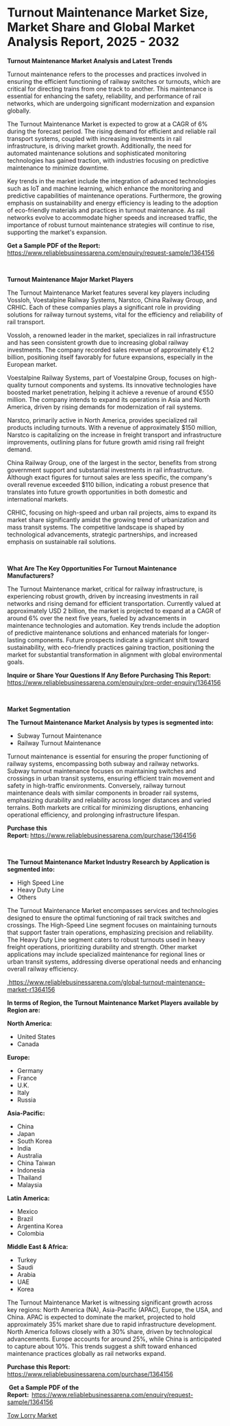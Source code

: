 <p><h1>Turnout Maintenance Market Size, Market Share and Global Market Analysis Report, 2025 - 2032</h1></p><p><strong>Turnout Maintenance Market Analysis and Latest Trends</strong></p>
<p><p>Turnout maintenance refers to the processes and practices involved in ensuring the efficient functioning of railway switches or turnouts, which are critical for directing trains from one track to another. This maintenance is essential for enhancing the safety, reliability, and performance of rail networks, which are undergoing significant modernization and expansion globally.</p><p>The Turnout Maintenance Market is expected to grow at a CAGR of 6% during the forecast period. The rising demand for efficient and reliable rail transport systems, coupled with increasing investments in rail infrastructure, is driving market growth. Additionally, the need for automated maintenance solutions and sophisticated monitoring technologies has gained traction, with industries focusing on predictive maintenance to minimize downtime.</p><p>Key trends in the market include the integration of advanced technologies such as IoT and machine learning, which enhance the monitoring and predictive capabilities of maintenance operations. Furthermore, the growing emphasis on sustainability and energy efficiency is leading to the adoption of eco-friendly materials and practices in turnout maintenance. As rail networks evolve to accommodate higher speeds and increased traffic, the importance of robust turnout maintenance strategies will continue to rise, supporting the market's expansion.</p></p>
<p><strong>Get a Sample PDF of the Report:&nbsp;</strong> <a href="https://www.reliablebusinessarena.com/enquiry/request-sample/1364156?utm_campaign=2868&utm_medium=2&utm_source=Github&utm_content=ia&utm_term=30032025&utm_id=turnout-maintenance">https://www.reliablebusinessarena.com/enquiry/request-sample/1364156</a></p>
<p>&nbsp;</p>
<p><strong>Turnout Maintenance Major Market Players</strong></p>
<p><p>The Turnout Maintenance Market features several key players including Vossloh, Voestalpine Railway Systems, Narstco, China Railway Group, and CRHIC. Each of these companies plays a significant role in providing solutions for railway turnout systems, vital for the efficiency and reliability of rail transport.</p><p>Vossloh, a renowned leader in the market, specializes in rail infrastructure and has seen consistent growth due to increasing global railway investments. The company recorded sales revenue of approximately €1.2 billion, positioning itself favorably for future expansions, especially in the European market.</p><p>Voestalpine Railway Systems, part of Voestalpine Group, focuses on high-quality turnout components and systems. Its innovative technologies have boosted market penetration, helping it achieve a revenue of around €550 million. The company intends to expand its operations in Asia and North America, driven by rising demands for modernization of rail systems.</p><p>Narstco, primarily active in North America, provides specialized rail products including turnouts. With a revenue of approximately $150 million, Narstco is capitalizing on the increase in freight transport and infrastructure improvements, outlining plans for future growth amid rising rail freight demand.</p><p>China Railway Group, one of the largest in the sector, benefits from strong government support and substantial investments in rail infrastructure. Although exact figures for turnout sales are less specific, the company's overall revenue exceeded $110 billion, indicating a robust presence that translates into future growth opportunities in both domestic and international markets.</p><p>CRHIC, focusing on high-speed and urban rail projects, aims to expand its market share significantly amidst the growing trend of urbanization and mass transit systems. The competitive landscape is shaped by technological advancements, strategic partnerships, and increased emphasis on sustainable rail solutions.</p></p>
<p>&nbsp;</p>
<p><strong>What Are The Key Opportunities For Turnout Maintenance Manufacturers?</strong></p>
<p><p>The Turnout Maintenance market, critical for railway infrastructure, is experiencing robust growth, driven by increasing investments in rail networks and rising demand for efficient transportation. Currently valued at approximately USD 2 billion, the market is projected to expand at a CAGR of around 6% over the next five years, fueled by advancements in maintenance technologies and automation. Key trends include the adoption of predictive maintenance solutions and enhanced materials for longer-lasting components. Future prospects indicate a significant shift toward sustainability, with eco-friendly practices gaining traction, positioning the market for substantial transformation in alignment with global environmental goals.</p></p>
<p><strong>Inquire or Share Your Questions If Any Before Purchasing This Report:</strong> <a href="https://www.reliablebusinessarena.com/enquiry/pre-order-enquiry/1364156?utm_campaign=2868&utm_medium=2&utm_source=Github&utm_content=ia&utm_term=30032025&utm_id=turnout-maintenance">https://www.reliablebusinessarena.com/enquiry/pre-order-enquiry/1364156</a></p>
<p>&nbsp;</p>
<p><strong>Market Segmentation</strong></p>
<p><strong>The Turnout Maintenance Market Analysis by types is segmented into:</strong></p>
<p><ul><li>Subway Turnout Maintenance</li><li>Railway Turnout Maintenance</li></ul></p>
<p><p>Turnout maintenance is essential for ensuring the proper functioning of railway systems, encompassing both subway and railway networks. Subway turnout maintenance focuses on maintaining switches and crossings in urban transit systems, ensuring efficient train movement and safety in high-traffic environments. Conversely, railway turnout maintenance deals with similar components in broader rail systems, emphasizing durability and reliability across longer distances and varied terrains. Both markets are critical for minimizing disruptions, enhancing operational efficiency, and prolonging infrastructure lifespan.</p></p>
<p><strong>Purchase this Report:&nbsp;</strong><a href="https://www.reliablebusinessarena.com/purchase/1364156?utm_campaign=2868&utm_medium=2&utm_source=Github&utm_content=ia&utm_term=30032025&utm_id=turnout-maintenance">https://www.reliablebusinessarena.com/purchase/1364156</a></p>
<p>&nbsp;</p>
<p><strong>The Turnout Maintenance Market Industry Research by Application is segmented into:</strong></p>
<p><ul><li>High Speed Line</li><li>Heavy Duty Line</li><li>Others</li></ul></p>
<p><p>The Turnout Maintenance Market encompasses services and technologies designed to ensure the optimal functioning of rail track switches and crossings. The High-Speed Line segment focuses on maintaining turnouts that support faster train operations, emphasizing precision and reliability. The Heavy Duty Line segment caters to robust turnouts used in heavy freight operations, prioritizing durability and strength. Other market applications may include specialized maintenance for regional lines or urban transit systems, addressing diverse operational needs and enhancing overall railway efficiency.</p></p>
<p><a href="https://www.reliablebusinessarena.com/global-turnout-maintenance-market-r1364156?utm_campaign=2868&utm_medium=2&utm_source=Github&utm_content=ia&utm_term=30032025&utm_id=turnout-maintenance">&nbsp;https://www.reliablebusinessarena.com/global-turnout-maintenance-market-r1364156</a></p>
<p><strong>In terms of Region, the Turnout Maintenance Market Players available by Region are:</strong></p>
<p>
    <p> <strong> North America: </strong>
        <ul>
            <li>United States</li>
            <li>Canada</li>
        </ul>
        </p> 
    <p> <strong> Europe: </strong>
        <ul>
            <li>Germany</li>
            <li>France</li>
            <li>U.K.</li>
            <li>Italy</li>
            <li>Russia</li>
        </ul>
        </p> 
    <p> <strong> Asia-Pacific: </strong>
        <ul>
            <li>China</li>
            <li>Japan</li>
            <li>South Korea</li>
            <li>India</li>
            <li>Australia</li>
            <li>China Taiwan</li>
            <li>Indonesia</li>
            <li>Thailand</li>
            <li>Malaysia</li>
        </ul>
        </p> 
    <p> <strong> Latin America: </strong>
        <ul>
            <li>Mexico</li>
            <li>Brazil</li>
            <li>Argentina Korea</li>
            <li>Colombia</li>
        </ul>
        </p> 
    <p> <strong> Middle East & Africa: </strong>
        <ul>
            <li>Turkey</li>
            <li>Saudi</li>
            <li>Arabia</li>
            <li>UAE</li>
            <li>Korea</li>
        </ul>
    </p>
    </p>
<p><p>The Turnout Maintenance Market is witnessing significant growth across key regions: North America (NA), Asia-Pacific (APAC), Europe, the USA, and China. APAC is expected to dominate the market, projected to hold approximately 35% market share due to rapid infrastructure development. North America follows closely with a 30% share, driven by technological advancements. Europe accounts for around 25%, while China is anticipated to capture about 10%. This trends suggest a shift toward enhanced maintenance practices globally as rail networks expand.</p></p>
<p><strong>Purchase this Report: </strong><a href="https://www.reliablebusinessarena.com/purchase/1364156?utm_campaign=2868&utm_medium=2&utm_source=Github&utm_content=ia&utm_term=30032025&utm_id=turnout-maintenance">https://www.reliablebusinessarena.com/purchase/1364156</a></p>
<p>&nbsp;<strong>Get a Sample PDF of the Report:&nbsp;&nbsp;</strong><a href="https://www.reliablebusinessarena.com/enquiry/request-sample/1364156?utm_campaign=2868&utm_medium=2&utm_source=Github&utm_content=ia&utm_term=30032025&utm_id=turnout-maintenance">https://www.reliablebusinessarena.com/enquiry/request-sample/1364156</a></p>
<p><strong></strong></p>
<p><p><a href="https://github.com/mriwacraane/Market-Research-Report-List-1/blob/main/tow-lorry-market.md?utm_campaign=2868&utm_medium=2&utm_source=Github&utm_content=ia&utm_term=30032025&utm_id=turnout-maintenance">Tow Lorry Market</a></p></p>